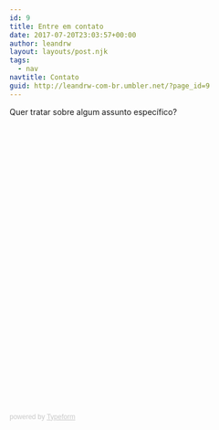 ```yaml
---
id: 9
title: Entre em contato
date: 2017-07-20T23:03:57+00:00
author: leandrw
layout: layouts/post.njk
tags:
  - nav
navtitle: Contato
guid: http://leandrw-com-br.umbler.net/?page_id=9
---
```

Quer tratar sobre algum assunto específico?

<div class="typeform-widget" data-url="https://leandrw.typeform.com/to/qE2QC8" data-transparency="50" data-hide-headers=true data-hide-footer=true style="width: 100%; height: 500px;"></div> <script> (function() { var qs,js,q,s,d=document, gi=d.getElementById, ce=d.createElement, gt=d.getElementsByTagName, id="typef_orm", b="https://embed.typeform.com/"; if(!gi.call(d,id)) { js=ce.call(d,"script"); js.id=id; js.src=b+"embed.js"; q=gt.call(d,"script")[0]; q.parentNode.insertBefore(js,q) } })() </script> <div style="font-family: Sans-Serif;font-size: 12px;color: #999;opacity: 0.5; padding-top: 5px;"> powered by <a href="https://admin.typeform.com/signup?utm_campaign=qE2QC8&utm_source=typeform.com-3906221-Basic&utm_medium=typeform&utm_content=typeform-embedded-poweredbytypeform&utm_term=EN" style="color: #999" target="_blank">Typeform</a> </div>
